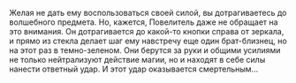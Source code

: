 Желая не дать ему воспользоваться своей силой, вы дотрагиваетесь до волшебного предмета. Но, кажется, Повелитель даже не обращает на это внимания. Он дотрагивается до какой-то кнопки справа от зеркала, и прямо из стекла делает шаг ему навстречу еще один брат-близнец, но на этот раз в темно-зеленом. Они берутся за руки и общими усилиями не только нейтрализуют действие магии, но и находят в себе силы нанести ответный удар. И этот удар оказывается смертельным...

